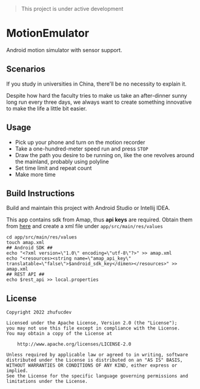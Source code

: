 > This project is under active development

# MotionEmulator

Android motion simulator with sensor support.

## Scenarios

If you study in universities in China, there'll be
no necessity to explain it.

Despite how hard the faculty tries to make us take an
after-dinner sunny long run every three days,
we always want to create something innovative to make the life a little
bit easier.

## Usage

* Pick up your phone and turn on the motion recorder
* Take a one-hundred-meter speed run and press `STOP`
* Draw the path you desire to be running on, like the one
revolves around the mainland, probably using polyline
* Set time limit and repeat count
* Make more time

## Build Instructions

Build and maintain this project with Android Studio
or Intellij IDEA.

This app contains sdk from Amap, thus **api keys** are
required.
Obtain them from [here](https://console.amap.com/dev/key/app)
and create a xml file under `app/src/main/res/values`
```shell
cd app/src/main/res/values
touch amap.xml
## Android SDK ##
echo "<?xml version=\"1.0\" encoding=\"utf-8\"?>" >> amap.xml
echo "<resources><string name=\"amap_api_key\" translatable=\"false\">$android_sdk_key</dimen></resources>" >> amap.xml
## REST API ##
echo $rest_api >> local.properties
```

## License

```
Copyright 2022 zhufucdev

Licensed under the Apache License, Version 2.0 (the "License");
you may not use this file except in compliance with the License.
You may obtain a copy of the License at

    http://www.apache.org/licenses/LICENSE-2.0

Unless required by applicable law or agreed to in writing, software
distributed under the License is distributed on an "AS IS" BASIS,
WITHOUT WARRANTIES OR CONDITIONS OF ANY KIND, either express or implied.
See the License for the specific language governing permissions and
limitations under the License.
```